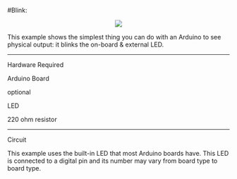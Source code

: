 

#Blink:

<p align="center">
        <img src="https://linuxhint.com/wp-content/uploads/2022/01/function-in-Arduino-5.gif">
    </a>
</p>
<p>
This example shows the simplest thing you can do with an Arduino to see physical output: it blinks the on-board & external LED.
        
 ----------------------------------------
 
 Hardware Required
 
 Arduino Board
 
 optional
 
 LED
 
 220 ohm resistor
 
 ----------------------------------------
 
 Circuit
 
 This example uses the built-in LED that most Arduino boards have. This LED is connected to a digital pin and its number may vary from board type to board type.
</p>
